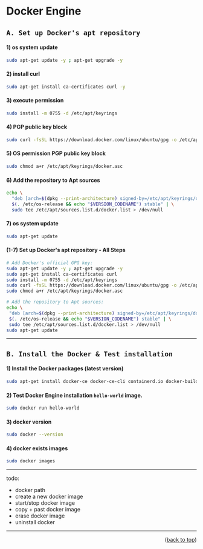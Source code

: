 <a name="topage"></a>

# Docker Engine

## `A. Set up Docker's apt repository`

#### 1) os system update

```sh
sudo apt-get update -y ; apt-get upgrade -y
```

#### 2) install curl

```sh
sudo apt-get install ca-certificates curl -y
```

#### 3) execute permission

```sh
sudo install -m 0755 -d /etc/apt/keyrings
```

#### 4) PGP public key block

```sh
sudo curl -fsSL https://download.docker.com/linux/ubuntu/gpg -o /etc/apt/keyrings/docker.asc
```

#### 5) OS permission PGP public key block

```sh
sudo chmod a+r /etc/apt/keyrings/docker.asc
```

#### 6) Add the repository to Apt sources

```sh
echo \
  "deb [arch=$(dpkg --print-architecture) signed-by=/etc/apt/keyrings/docker.asc] https://download.docker.com/linux/ubuntu \
  $(. /etc/os-release && echo "$VERSION_CODENAME") stable" | \
  sudo tee /etc/apt/sources.list.d/docker.list > /dev/null
```

#### 7) os system update

```sh
sudo apt-get update
```

#### (1-7) Set up Docker's apt repository - All Steps

 ```sh
# Add Docker's official GPG key:
sudo apt-get update -y ; apt-get upgrade -y
sudo apt-get install ca-certificates curl
sudo install -m 0755 -d /etc/apt/keyrings
sudo curl -fsSL https://download.docker.com/linux/ubuntu/gpg -o /etc/apt/keyrings/docker.asc
sudo chmod a+r /etc/apt/keyrings/docker.asc

# Add the repository to Apt sources:
echo \
  "deb [arch=$(dpkg --print-architecture) signed-by=/etc/apt/keyrings/docker.asc] https://download.docker.com/linux/ubuntu \
  $(. /etc/os-release && echo "$VERSION_CODENAME") stable" | \
  sudo tee /etc/apt/sources.list.d/docker.list > /dev/null
sudo apt-get update
```

----

## `B. Install the Docker & Test installation`

#### 1) Install the Docker packages (latest version)

```sh
sudo apt-get install docker-ce docker-ce-cli containerd.io docker-buildx-plugin docker-compose-plugin -y
```

#### 2) Test Docker Engine installation `hello-world` image.

```sh
sudo docker run hello-world
```

#### 3) docker version

```sh
sudo docker --version
```

#### 4) docker exists images

```sh
sudo docker images
```


----
todo:
* docker path
* create a new docker image
* start/stop docker image
* copy + past docker image
* erase docker image
* uninstall docker

----


<p align="right">(<a href="#topage">back to top</a>)</p>
<br/>
<br/>
